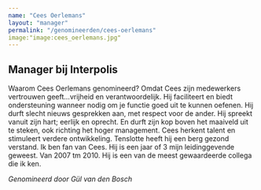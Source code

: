 ```yaml
---
name: "Cees Oerlemans"
layout: "manager"
permalink: "/genomineerden/cees-oerlemans"
image:"image:cees_oerlemans.jpg"
---
```

## Manager bij Interpolis
Waarom Cees Oerlemans genomineerd?
Omdat Cees zijn medewerkers vertrouwen geeft...vrijheid en verantwoordelijk.
Hij faciliteert en biedt ondersteuning wanneer nodig om je functie goed uit te kunnen oefenen. Hij durft slecht nieuws gesprekken aan, met respect voor de ander. Hij spreekt vanuit zijn hart; eerlijk en oprecht. En durft zijn kop boven het maaiveld uit te steken, ook richting het hoger management.
Cees herkent talent en stimuleert verdere ontwikkeling. Tenslotte heeft hij een berg gezond verstand.
Ik ben fan van Cees. Hij is een jaar of 3 mijn leidinggevende geweest. Van 2007 tm 2010.
Hij is een van de meest gewaardeerde collega die ik ken.

_Genomineerd door Gül van den Bosch_
